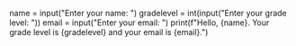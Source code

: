 name = input("Enter your name: ")
gradelevel = int(input("Enter your grade level: "))
email = input("Enter your email: ")
print(f"Hello, {name}. Your grade level is {gradelevel} and your email is {email}.")
